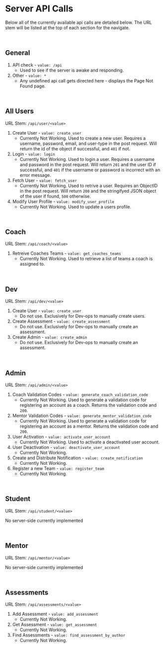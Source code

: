 # Server API Calls
Below all of the currently available api calls are detailed below. The URL stem will be listed at the top of each section for the navigate. 

<br>

## General

1. API check - `value: /api`
    * Used to see if the server is awake and responding. 
2. Other - `value: *`
    * Any undefined api call gets directed here - displays the Page Not Found page. 

<br>

## All Users
URL Stem: `/api/user/<value>`

1. Create User - `value: create_user`
    * Currently Not Working. Used to create a new user. Requires a username, password, email, and user-type in the post request. Will return the id of the object if successful, and `401` if not. 
2. Login - `value: login`
    * Currently Not Working. Used to login a user. Requires a username and password in the post request. Will return `201` and the user ID if successful, and `401` if the username or password is incorrect with an error message. 
3. Fetch User - `value: fetch_user`
    * Currently Not Working. Used to retrive a user. Requires an ObjectID in the post request. Will return `200` and the stringifyed JSON object of the user if found, `500` otherwise. 
4. Modify User Profile - `value: modify_user_profile`
    * Currently Not Working. Used to update a users profile. 

<br>

## Coach
URL Stem: `/api/coach/<value>`

1. Retreive Coaches Teams - `value: get_coaches_teams`
    * Currently Not Working. Used to retrieve a list of teams a coach is assigned to. 

<br>

## Dev
URL Stem: `/api/dev/<value>`

1. Create User - `value: create_user`
    * Do not use. Exclusively for Dev-ops to manually create users. 
2. Create Assessment - `value: create_assessment`
    * Do not use. Exclusively for Dev-ops to manually create an assessment. 
3. Create Admin - `value: create_admin`
    * Do not use. Exclusively for Dev-ops to manually create an assessment. 

<br>

## Admin
URL Stem: `/api/admin/<value>`

1. Coach Validation Codes - `value: generate_coach_validation_code`
    * Currently Not Working. Used to generate a validation code for registering an account as a coach. Returns the validation code and `200`. 
2. Mentor Validation Codes - `value: generate_mentor_validation_code`
    * Currently Not Working. Used to generate a validation code for registering an account as a mentor. Returns the validation code and `200`. 
3. User Activation - `value: activate_user_account`
    * Currently Not Working. Used to activate a deactivated user account. 
4. User Deactivation - `value: deactivate_user_account`
    * Currently Not Working. 
5. Create and Distribute Notification - `value: create_notification`
    * Currently Not Working. 
6. Register a new Team - `value: register_team`
    * Currently Not Working. 

<br>

## Student
URL Stem: `/api/student/<value>`

No server-side currently implemented

<br>

## Mentor
URL Stem: `/api/mentor/<value>`

No server-side currently implemented

<br>

## Assessments
URL Stem: `/api/assessments/<value>`

1. Add Assessment - `value: add_assessment`
    * Currently Not Working. 
2. Get Assessment - `value: get_assessment`
    * Currently Not Working. 
3. Find Assessments - `value: find_assessment_by_author`
    * Currently Not Working. 

